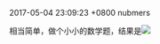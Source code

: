 2017-05-04 23:09:23 +0800
nubmers

相当简单，做个小小的数学题，结果是![](http://latex.codecogs.com/svg.latex?11(N-1)\sum_{i=1}^Na_i)
